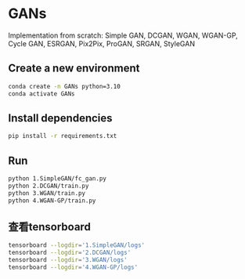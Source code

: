 # GANs
Implementation from scratch: Simple GAN, DCGAN, WGAN, WGAN-GP, Cycle GAN, ESRGAN, Pix2Pix, ProGAN, SRGAN, StyleGAN

## Create a new environment
```bash
conda create -n GANs python=3.10
conda activate GANs
```

## Install dependencies
```bash
pip install -r requirements.txt
```

## Run
```bash
python 1.SimpleGAN/fc_gan.py
python 2.DCGAN/train.py
python 3.WGAN/train.py
python 4.WGAN-GP/train.py
```

## 查看tensorboard
```bash
tensorboard --logdir='1.SimpleGAN/logs'
tensorboard --logdir='2.DCGAN/logs'
tensorboard --logdir='3.WGAN/logs'
tensorboard --logdir='4.WGAN-GP/logs'
```